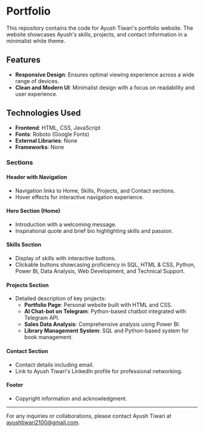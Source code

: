 # Portfolio

This repository contains the code for Ayush Tiwari's portfolio website. The website showcases Ayush's skills, projects, and contact information in a minimalist white theme.

## Features

- **Responsive Design**: Ensures optimal viewing experience across a wide range of devices.
- **Clean and Modern UI**: Minimalist design with a focus on readability and user experience.

## Technologies Used

- **Frontend**: HTML, CSS, JavaScript
- **Fonts**: Roboto (Google Fonts)
- **External Libraries**: None
- **Frameworks**: None

### Sections

#### Header with Navigation
- Navigation links to Home, Skills, Projects, and Contact sections.
- Hover effects for interactive navigation experience.

#### Hero Section (Home)
- Introduction with a welcoming message.
- Inspirational quote and brief bio highlighting skills and passion.

#### Skills Section
- Display of skills with interactive buttons.
- Clickable buttons showcasing proficiency in SQL, HTML & CSS, Python, Power BI, Data Analysis, Web Development, and Technical Support.

#### Projects Section
- Detailed description of key projects:
  - **Portfolio Page**: Personal website built with HTML and CSS.
  - **AI Chat-bot on Telegram**: Python-based chatbot integrated with Telegram API.
  - **Sales Data Analysis**: Comprehensive analysis using Power BI.
  - **Library Management System**: SQL and Python-based system for book management.
  
#### Contact Section
- Contact details including email.
- Link to Ayush Tiwari's LinkedIn profile for professional networking.

#### Footer
- Copyright information and acknowledgment.

---

For any inquiries or collaborations, please contact Ayush Tiwari at ayushtiwari2100@gmail.com.
